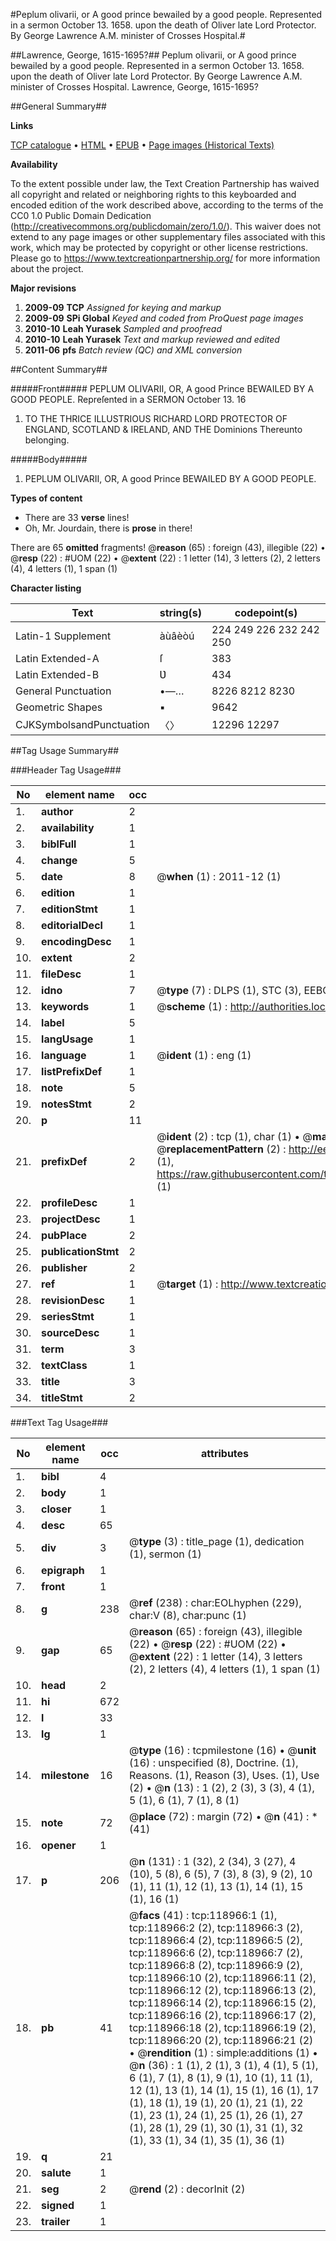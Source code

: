 #Peplum olivarii, or A good prince bewailed by a good people. Represented in a sermon October 13. 1658. upon the death of Oliver late Lord Protector. By George Lawrence A.M. minister of Crosses Hospital.#

##Lawrence, George, 1615-1695?##
Peplum olivarii, or A good prince bewailed by a good people. Represented in a sermon October 13. 1658. upon the death of Oliver late Lord Protector. By George Lawrence A.M. minister of Crosses Hospital.
Lawrence, George, 1615-1695?

##General Summary##

**Links**

[TCP catalogue](http://www.ota.ox.ac.uk/tcp/)  • 
[HTML](http://tei.it.ox.ac.uk/tcp/Texts-HTML/free/A88/A88807.html)  • 
[EPUB](http://tei.it.ox.ac.uk/tcp/Texts-EPUB/free/A88/A88807.epub) • 
[Page images (Historical Texts)](https://historicaltexts.jisc.ac.uk/eebo-99866684e)

**Availability**

To the extent possible under law, the Text Creation Partnership has waived all copyright and related or neighboring rights to this keyboarded and encoded edition of the work described above, according to the terms of the CC0 1.0 Public Domain Dedication (http://creativecommons.org/publicdomain/zero/1.0/). This waiver does not extend to any page images or other supplementary files associated with this work, which may be protected by copyright or other license restrictions. Please go to https://www.textcreationpartnership.org/ for more information about the project.

**Major revisions**

1. __2009-09__ __TCP__ *Assigned for keying and markup*
1. __2009-09__ __SPi Global__ *Keyed and coded from ProQuest page images*
1. __2010-10__ __Leah Yurasek__ *Sampled and proofread*
1. __2010-10__ __Leah Yurasek__ *Text and markup reviewed and edited*
1. __2011-06__ __pfs__ *Batch review (QC) and XML conversion*

##Content Summary##

#####Front#####
PEPLUM OLIVARII, OR, A good Prince BEWAILED BY A GOOD PEOPLE. Repreſented in a SERMON October 13. 16
1. TO THE THRICE ILLUSTRIOUS RICHARD LORD PROTECTOR OF ENGLAND, SCOTLAND & IRELAND, AND THE Dominions Thereunto belonging.

#####Body#####

1. PEPLUM OLIVARII, OR, A good Prince BEWAILED BY A GOOD PEOPLE.

**Types of content**

  * There are 33 **verse** lines!
  * Oh, Mr. Jourdain, there is **prose** in there!

There are 65 **omitted** fragments! 
 @__reason__ (65) : foreign (43), illegible (22)  •  @__resp__ (22) : #UOM (22)  •  @__extent__ (22) : 1 letter (14), 3 letters (2), 2 letters (4), 4 letters (1), 1 span (1)

**Character listing**


|Text|string(s)|codepoint(s)|
|---|---|---|
|Latin-1 Supplement|àùâèòú|224 249 226 232 242 250|
|Latin Extended-A|ſ|383|
|Latin Extended-B|Ʋ|434|
|General Punctuation|•—…|8226 8212 8230|
|Geometric Shapes|▪|9642|
|CJKSymbolsandPunctuation|〈〉|12296 12297|

##Tag Usage Summary##

###Header Tag Usage###

|No|element name|occ|attributes|
|---|---|---|---|
|1.|__author__|2||
|2.|__availability__|1||
|3.|__biblFull__|1||
|4.|__change__|5||
|5.|__date__|8| @__when__ (1) : 2011-12 (1)|
|6.|__edition__|1||
|7.|__editionStmt__|1||
|8.|__editorialDecl__|1||
|9.|__encodingDesc__|1||
|10.|__extent__|2||
|11.|__fileDesc__|1||
|12.|__idno__|7| @__type__ (7) : DLPS (1), STC (3), EEBO-CITATION (1), PROQUEST (1), VID (1)|
|13.|__keywords__|1| @__scheme__ (1) : http://authorities.loc.gov/ (1)|
|14.|__label__|5||
|15.|__langUsage__|1||
|16.|__language__|1| @__ident__ (1) : eng (1)|
|17.|__listPrefixDef__|1||
|18.|__note__|5||
|19.|__notesStmt__|2||
|20.|__p__|11||
|21.|__prefixDef__|2| @__ident__ (2) : tcp (1), char (1)  •  @__matchPattern__ (2) : ([0-9\-]+):([0-9IVX]+) (1), (.+) (1)  •  @__replacementPattern__ (2) : http://eebo.chadwyck.com/downloadtiff?vid=$1&page=$2 (1), https://raw.githubusercontent.com/textcreationpartnership/Texts/master/tcpchars.xml#$1 (1)|
|22.|__profileDesc__|1||
|23.|__projectDesc__|1||
|24.|__pubPlace__|2||
|25.|__publicationStmt__|2||
|26.|__publisher__|2||
|27.|__ref__|1| @__target__ (1) : http://www.textcreationpartnership.org/docs/. (1)|
|28.|__revisionDesc__|1||
|29.|__seriesStmt__|1||
|30.|__sourceDesc__|1||
|31.|__term__|3||
|32.|__textClass__|1||
|33.|__title__|3||
|34.|__titleStmt__|2||


###Text Tag Usage###

|No|element name|occ|attributes|
|---|---|---|---|
|1.|__bibl__|4||
|2.|__body__|1||
|3.|__closer__|1||
|4.|__desc__|65||
|5.|__div__|3| @__type__ (3) : title_page (1), dedication (1), sermon (1)|
|6.|__epigraph__|1||
|7.|__front__|1||
|8.|__g__|238| @__ref__ (238) : char:EOLhyphen (229), char:V (8), char:punc (1)|
|9.|__gap__|65| @__reason__ (65) : foreign (43), illegible (22)  •  @__resp__ (22) : #UOM (22)  •  @__extent__ (22) : 1 letter (14), 3 letters (2), 2 letters (4), 4 letters (1), 1 span (1)|
|10.|__head__|2||
|11.|__hi__|672||
|12.|__l__|33||
|13.|__lg__|1||
|14.|__milestone__|16| @__type__ (16) : tcpmilestone (16)  •  @__unit__ (16) : unspecified (8), Doctrine. (1), Reasons. (1), Reason (3), Uses. (1), Use (2)  •  @__n__ (13) : 1 (2), 2 (3), 3 (3), 4 (1), 5 (1), 6 (1), 7 (1), 8 (1)|
|15.|__note__|72| @__place__ (72) : margin (72)  •  @__n__ (41) : * (41)|
|16.|__opener__|1||
|17.|__p__|206| @__n__ (131) : 1 (32), 2 (34), 3 (27), 4 (10), 5 (8), 6 (5), 7 (3), 8 (3), 9 (2), 10 (1), 11 (1), 12 (1), 13 (1), 14 (1), 15 (1), 16 (1)|
|18.|__pb__|41| @__facs__ (41) : tcp:118966:1 (1), tcp:118966:2 (2), tcp:118966:3 (2), tcp:118966:4 (2), tcp:118966:5 (2), tcp:118966:6 (2), tcp:118966:7 (2), tcp:118966:8 (2), tcp:118966:9 (2), tcp:118966:10 (2), tcp:118966:11 (2), tcp:118966:12 (2), tcp:118966:13 (2), tcp:118966:14 (2), tcp:118966:15 (2), tcp:118966:16 (2), tcp:118966:17 (2), tcp:118966:18 (2), tcp:118966:19 (2), tcp:118966:20 (2), tcp:118966:21 (2)  •  @__rendition__ (1) : simple:additions (1)  •  @__n__ (36) : 1 (1), 2 (1), 3 (1), 4 (1), 5 (1), 6 (1), 7 (1), 8 (1), 9 (1), 10 (1), 11 (1), 12 (1), 13 (1), 14 (1), 15 (1), 16 (1), 17 (1), 18 (1), 19 (1), 20 (1), 21 (1), 22 (1), 23 (1), 24 (1), 25 (1), 26 (1), 27 (1), 28 (1), 29 (1), 30 (1), 31 (1), 32 (1), 33 (1), 34 (1), 35 (1), 36 (1)|
|19.|__q__|21||
|20.|__salute__|1||
|21.|__seg__|2| @__rend__ (2) : decorInit (2)|
|22.|__signed__|1||
|23.|__trailer__|1||
